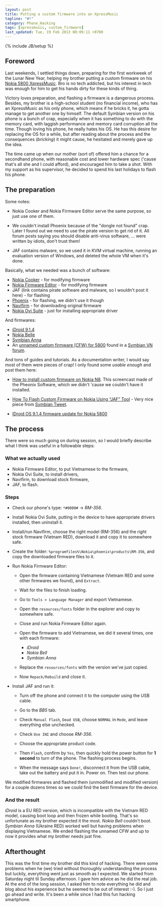 ```yaml
---
layout: post
title: Putting a custom firmware into an XpressMusic
tagline: "#!"
category: Phone_Hacking
tags: [xpressmusic, custom_firmware]
last_updated: Tue, 19 Feb 2013 00:09:11 +0700
---
```

{% include JB/setup %}

## Foreword

Last weekends, I settled things down, preparing for the first workweek of the Lunar New Year, helping my brother putting a custom firmware on his [Nokia 5800 XpressMusic](http://en.wikipedia.org/wiki/Nokia_5800_XpressMusic).  Bro is no tech addicted, but his interest in tech was enough for him to get his hands dirty for these kinds of thing.

Victory loves preparation, and flashing a firmware is a dangerous process.  Besides, my brother is a high-school student (no financial income), who has an XpressMusic as his only phone, which means if he bricks it, he gotta manage to get another one by himself.  The default Symbian version on his phone is a bunch of crap, especially when it has something to do with the memory card, with laggish performance and memory card corruption all the time.  Though loving his phone, he really hates his OS.  He has this desire for replacing the OS for a while, but after reading about the process and the consequences (*bricking*) it might cause, he hesitated and merely gave up the idea.

The time came up when our mother (sort of) offered him a chance for a secondhand phone, with reasonable cost and lower hardware spec ('cause that's all she and I could afford), and encouraged him to take a shot.  With my support as his supervisor, he decided to spend his last holidays to flash his phone.

## The preparation

Some notes:

* Nokia Cooker and Nokia Firmware Editor serve the same purpose, so just use one of them.

* We couldn't install Phoenix because of the "dongle not found" crap.  Later I found out we need to use the pirate version to get rid of it.  All forum posts saying you should disable anti-virus software, ... were written by idiots, don't trust them!

* JAF contains malware, so we used it in KVM virtual machine, running an evaluation version of Windows, and deleted the whole VM when it's done.

Basically, what we needed was a bunch of software:

* [Nokia Cooker](http://www.symbian-toys.com/nokiacooker.aspx) - for modifying firmware
* [Nokia Firmware Editor](http://www.nokiabreak.com/download-nokia-firmware-editor-v0-3.html) - for modifying firmware
* JAF (link contains pirate software and malware, so I wouldn't post it here) - for flashing
* [Phoenix](http://www.cpkb.org/wiki/Nokia_Phoenix_Service_Software) - for flashing, we didn't use it though
* [Navifirm](http://www.symbian-toys.com/navifirm.aspx) - for downloading original firmware
* [Nokia Ovi Suite](http://www.comms.ovi.com/m/p/ovi/suite/index_my_my.html) - just for installing appropriate driver

And firmwares:

* [iDroid 9.1.4](http://www.symbiantweet.com/idroid-custom-firmware-for-nokia-5800-updated-to-v9-1-4)
* [Nokia Belle](http://www.symbiantweet.com/nokia-belle-custom-firmware-for-nokia-5800)
* [Symbian Anna](http://www.symbiantweet.com/symbian-anna-custom-firmware-v7-5-for-nokia-5800)
* An [unnamed custom firmware (CFW) for 5800](http://symbianvn.net/showthread.php?t=19057) found in a [Symbian VN forum](http://symbianvn.net/).

And tons of guides and tutorials.  As a documentation writer, I would say most of them were pieces of crap!  I only found some *usable enough* and post them here:

* [How to install custom firmware on Nokia N8](http://www.symbiantweet.com/video-tutorial-how-to-install-custom-firmware-on-nokia-n8).  This screencast made of the Pheonix Software, which we didn't 'cause we couldn't have it installed.

* [How To Flash Custom Firmware on Nokia Using “JAF” Tool](http://www.symbiantweet.com/how-to-flash-symbian-custom-firmware-on-nokia-using-jaf-tool) - Very nice piece from [Symbian Tweet](http://www.symbiantweet.com).

* [IDroid OS 9.1.4 firmware update for Nokia 5800](http://www.imserba.com/forum/idroid-os-9-1-4-firmware-update-nokia-5800-a-t204158/)

## The process

There were so much going on during session, so I would briefly describe what I think was useful in a followable steps:

### What we actually used

* Nokia Firmware Editor, to put Vietnamese to the firmware,
* Nokia Ovi Suite, to install drivers,
* Navifirm, to download stock firmware,
* JAF, to flash.

### Steps

* Check our phone's type: `*#0000#` -> *RM-356*.

* Install Nokia Ovi Suite, putting in the device to have appropriate drivers installed, then uninstall it.

* Install/run Navifirm, choose the right model (RM-356) and the right stock firmware (Vietnam RED), download it and copy it to somewhere safe.

* Create the folder: `%programfiles%\Nokia\phoenix\products\RM-356`, and copy the downloaded firmware files to it.

* Run Nokia Firmware Editor:

  - Open the firmware containing Vietnamese (Vietnam RED and some other firmwares we found), and `Extract`.

  - Wait for the files to finish loading.

  - Go to `Tools > Language Manager` and export Vietnamese.

  - Open the `resources/fonts` folder in the explorer and copy to somewhere safe.

  - Close and run Nokia Firmware Editor again.

  - Open the firmware to add Vietnamese, we did it several times, one with each firmware:

    + *iDroid*
    + *Nokia Bell*
    + *Symbian Anna*

  - Replace the `resources/fonts` with the version we've just copied.

  - Now `Repack/Rebuild` and close it.

* Install JAF and run it:

  - Turn off the phone and connect it to the computer using the USB cable.

  - Go to the *BB5* tab.

  - Check `Manual Flash`, `Dead USB`, choose `NORMAL` in `Mode`, and leave everything else unchecked.

  - Check `Use INI` and choose *RM-356*.

  - Choose the appropriate product code.

  - Then `Flash`, confirm by `Yes`, then quickly hold the power button for **1 second** to turn of the phone.  The flashing process begins.

  - When the message says `Done!`, disconnect it from the USB cable, take out the battery and put it in.  Power on.  Then test our phone.

We modified firmwares and flashed them (unmodified and modified version) for a couple dozens times so we could find the best firmware for the device.

### And the result

*iDroid* is a EU RED version, which is incompatible with the Vietnam RED model, causing boot loop and then frozen while booting.  That's so unfortunate as my brother expected it the most.  *Nokia Bell* couldn't boot.  *Symbian Anna* (Ukraine RED) worked well but having problems when displaying Vietnamese.  We ended flashing the unnamed CFW and up to now it provides what my brother needs just fine.

## Afterthought

This was the first time my brother did this kind of hacking.  There were some problems when he (we) tried without thoroughly understanding the process but luckily, everything went just as smooth as I expected.  We started from Saturday night til Sunday afternoon.  I gave him advice as he did the real job.  At the end of the long session, I asked him to note everything he did and blog about his experience but he seemed to be out of interest :-).  So I just go ahead and write.  It's been a while since I had this fun hacking smartphone.
